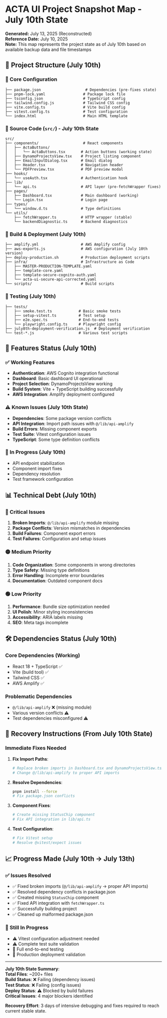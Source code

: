 # ACTA UI Project Snapshot Map - July 10th State

**Generated:** July 13, 2025 (Reconstructed)  
**Reference Date:** July 10, 2025  
**Note:** This map represents the project state as of July 10th based on available backup data and file timestamps

## 📁 Project Structure (July 10th)

### 🔧 Core Configuration

```text
├── package.json                    # Dependencies (pre-fixes state)
├── pnpm-lock.yaml                 # Package lock file
├── tsconfig.json                  # TypeScript config
├── tailwind.config.js             # Tailwind CSS config
├── vite.config.ts                 # Vite build config
├── vitest.config.ts               # Test configuration
└── index.html                     # Main HTML template
```

### 🎨 Source Code (`src/`) - July 10th State

```text
src/
├── components/                    # React components
│   ├── ActaButtons/
│   │   └── ActaButtons.tsx       # Action buttons (working state)
│   ├── DynamoProjectsView.tsx    # Project listing component
│   ├── EmailInputDialog.tsx      # Email dialog
│   ├── Header.tsx                # Navigation header
│   └── PDFPreview.tsx            # PDF preview modal
├── hooks/
│   └── useAuth.tsx               # Authentication hook
├── lib/
│   └── api.ts                    # API layer (pre-fetchWrapper fixes)
├── pages/
│   ├── Dashboard.tsx             # Main dashboard (working)
│   └── Login.tsx                 # Login page
├── types/
│   └── window.d.ts               # Type definitions
└── utils/
    ├── fetchWrapper.ts           # HTTP wrapper (stable)
    └── backendDiagnostic.ts      # Backend diagnostics
```

### 🚀 Build & Deployment (July 10th)

```text
├── amplify.yml                   # AWS Amplify config
├── aws-exports.js                # AWS configuration (July 10th version)
├── deploy-production.sh          # Production deployment scripts
├── infra/                        # Infrastructure as Code
│   ├── MASTER-PRODUCTION-TEMPLATE.yaml
│   ├── template-core.yaml
│   ├── template-secure-cognito-auth.yaml
│   └── acta-ui-secure-api-corrected.yaml
└── scripts/                      # Build scripts
```

### 🧪 Testing (July 10th)

```text
├── tests/
│   ├── smoke.test.ts            # Basic smoke tests
│   ├── setup-vitest.ts          # Test setup
│   ├── e2e.spec.ts              # End-to-end tests
│   └── playwright.config.ts     # Playwright config
├── july8th-deployment-verification.js  # Deployment verification
└── test-*.js                    # Various test scripts
```

## 🔑 Features Status (July 10th)

### ✅ Working Features

- **Authentication**: AWS Cognito integration functional
- **Dashboard**: Basic dashboard UI operational
- **Project Selection**: DynamoProjectsView working
- **Build System**: Vite + TypeScript building successfully
- **AWS Integration**: Amplify deployment configured

### ⚠️ Known Issues (July 10th State)

- **Dependencies**: Some package version conflicts
- **API Integration**: Import path issues with `@/lib/api-amplify`
- **Build Errors**: Missing component exports
- **Test Suite**: Vitest configuration issues
- **TypeScript**: Some type definition conflicts

### 🚧 In Progress (July 10th)

- API endpoint stabilization
- Component import fixes
- Dependency resolution
- Test framework configuration

## 📊 Technical Debt (July 10th)

### 🔴 Critical Issues

1. **Broken Imports**: `@/lib/api-amplify` module missing
2. **Package Conflicts**: Version mismatches in dependencies
3. **Build Failures**: Component export errors
4. **Test Failures**: Configuration and setup issues

### 🟡 Medium Priority

1. **Code Organization**: Some components in wrong directories
2. **Type Safety**: Missing type definitions
3. **Error Handling**: Incomplete error boundaries
4. **Documentation**: Outdated component docs

### 🟢 Low Priority

1. **Performance**: Bundle size optimization needed
2. **UI Polish**: Minor styling inconsistencies
3. **Accessibility**: ARIA labels missing
4. **SEO**: Meta tags incomplete

## 🛠️ Dependencies Status (July 10th)

### Core Dependencies (Working)

- React 18 + TypeScript ✅
- Vite (build tool) ✅
- Tailwind CSS ✅
- AWS Amplify ✅

### Problematic Dependencies

- `@/lib/api-amplify` ❌ (missing module)
- Various version conflicts ⚠️
- Test dependencies misconfigured ⚠️

## 🚀 Recovery Instructions (From July 10th State)

### Immediate Fixes Needed

1. **Fix Import Paths**:

   ```bash
   # Replace broken imports in Dashboard.tsx and DynamoProjectsView.tsx
   # Change @/lib/api-amplify to proper API imports
   ```

2. **Resolve Dependencies**:

   ```bash
   pnpm install --force
   # Fix package.json conflicts
   ```

3. **Component Fixes**:

   ```bash
   # Create missing StatusChip component
   # Fix API integration in lib/api.ts
   ```

4. **Test Configuration**:
   ```bash
   # Fix Vitest setup
   # Resolve @vitest/expect issues
   ```

## 📈 Progress Made (July 10th → July 13th)

### ✅ Issues Resolved

- ✅ Fixed broken imports (`@/lib/api-amplify` → proper API imports)
- ✅ Resolved dependency conflicts in package.json
- ✅ Created missing `StatusChip` component
- ✅ Fixed API integration with `fetchWrapper.ts`
- ✅ Successfully building project
- ✅ Cleaned up malformed package.json

### 🚧 Still In Progress

- ⚠️ Vitest configuration adjustment needed
- ⚠️ Complete test suite validation
- 🎯 Full end-to-end testing
- 🚀 Production deployment validation

---

**July 10th State Summary**:  
**Total Files**: ~200+ files  
**Build Status**: ❌ Failing (dependency issues)  
**Test Status**: ❌ Failing (config issues)  
**Deploy Status**: ⚠️ Blocked by build failures  
**Critical Issues**: 4 major blockers identified

**Recovery Effort**: 3 days of intensive debugging and fixes required to reach current stable state.
